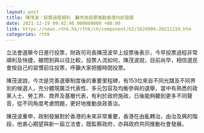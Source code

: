 ```yaml
---
layout: post
title: 陳茂波：投票過程順利　籲市民投票推動香港向前發展
date: 2021-12-19 09:42:46.000000000 +08:00
link: https://news.rthk.hk/rthk/ch/component/k2/1624904-20211219.htm
categories: rthk
---
```


立法會選舉今日進行投票，財政司司長陳茂波早上投票後表示，今早投票過程非常順利及快捷，被問到與以往比較，投票人流如何，陳茂波說，目前尚早，相信選民會按自己的習慣前往投票，呼籲大家把握時間投票。

陳茂波說，今次是完善選舉制度後的重要里程碑，有153位來自不同光譜及不同界別的候選人，充分體現廣泛代表性、多元包容及均衡參與的選舉，當中有熟悉的政黨人士、勞工界、商界及基層代表，有利於政府施政，日後能夠聽到更多不同聲音，從不同角度考慮問題，更好地推動良政善治。

陳茂波重申，政制發展對於香港的未來非常重要，香港在由亂轉治，由治及興的階段，他衷心期望與新一屆立法會，既監察政府，亦與政府共同推動社會發展。

